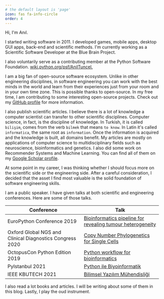 ```yaml
---
# the default layout is 'page'
icon: fas fa-info-circle
order: 4
---
```


Hi, I'm Anıl.

I started writing software in 2011. I developed games, mobile apps, desktop GUI apps, back-end and scientific methods.
I'm currently working as a Scientific Software Developer at the Blue Brain Project.

I also voluntarily serve as a contributing member at the Python Software Foundation. [wiki.python.org/psf/AnilTuncel.](https://wiki.python.org/psf/AnilTuncel)

I am a big fan of open-source software ecosystem. Unlike in other engineering disciplines, in software engineering you can work with the best minds in the world and learn from their experiences just from your room and in your own time zone. This is possible thanks to open-source.
In my free time, I am contributing to some interesting open-source projects. Check out my [GitHub profile](https://github.com/anilbey) for more information.

I also publish scientific articles. I believe there is a lot of knowledge a computer scientist can transfer to other scientific disciplines. Computer science, in fact, is the discipline of knowledge. In Turkish, it is called `bilişim`, comes from the verb `bilmek` that means `to know`. In Latin it's called `informatica`, the same root as `information`. Once the information is acquired and the knowledge is built, all domains benefit.
My articles are mostly on applications of computer science to multidisciplinary fields such as neuroscience, bioinformatics and genetics.
I also did some work on Recommender Systems and Machine Learning. You can find all of them on my [Google Scholar profile](https://scholar.google.com/citations?user=bTmGQ3cAAAAJ&hl=en).

At some point in my career, I was thinking whether I should focus more on the scientific side or the engineering side. After a careful consideration, I decided that the asset I find most valuable is the solid foundation of software engineering skills.

I am a public speaker. I have given talks at both scientific and engineering conferences.
Here are some of those talks.

| Conference                                               | Talk                                                                                                                                                                                |
| -------------------------------------------------------- | ----------------------------------------------------------------------------------------------------------------------------------------------------------------------------------- |
| EuroPython Conference 2019                               | [Bioinformatics pipeline for revealing tumour heterogeneity](https://ep2019.europython.eu/conference/talks/pT3C5ZZ-bioinformatics-pipeline-for-revealing-tumour-heterogeneity.html) |
| Oxford Global NGS and Clinical Diagnostics Congress 2020 | [Copy Number Phylogenetics for Single Cells](https://www.oxfordglobal.co.uk/resources/copy-number-phylogenetics-for-single-cells/)                                                  |
| OctopusCon Python Edition 2019                           | [Python workflow for bioinformatics](https://itukraine.org.ua/en/octopuscon-python-edition.html)                                                                                    |
| PyIstanbul 2021                                          | [Python ile Biyoinformatik](https://www.youtube.com/watch?v=0M66lmRjpgw)                                                                                                            |
| IEEE KBUTECH 2021                                        | [Bilimsel Yazılım Mühendisliği](https://www.youtube.com/watch?v=t9sE-_PfRCw)                                                                                                        |

I also read a lot books and articles. I will be writing about some of them in this blog. Lastly, I play the oud instrument.
